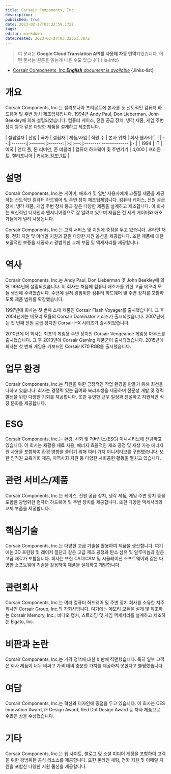 ```yaml
---
title: Corsair Components, Inc.
description: 
published: true
date: 2023-02-27T03:32:59.172Z
tags: 
editor: markdown
dateCreated: 2023-02-27T03:32:51.787Z
---
```


> 이 문서는 **Google Cloud Translation API를 사용해 자동 번역**되었습니다.
어떤 문서는 원문을 읽는게 나을 수도 있습니다.{.is-info}



- [Corsair Components, Inc.***English** document is available*](/en/Knowledge-base/Dictionary/Company/corsair-components-inc-)
{.links-list}


# 개요

Corsair Components, Inc.는 캘리포니아 프리몬트에 본사를 둔 선도적인 컴퓨터 하드웨어 및 주변 장치 제조업체입니다. 1994년 Andy Paul, Don Lieberman, John Beekley에 의해 설립되었습니다. 컴퓨터 케이스, 전원 공급 장치, 냉각 제품, 게임 주변 장치 등과 같은 다양한 제품을 설계하고 제조합니다.

| 설립일자 | 산업 | 국가 | 설립자 | 제품/사업 | 직원 수 | 본사 위치 | 회사 웹사이트 |
|:--:|:-------:|:-------:|:-------: |:-:|:---:|:-------- -------------:|:-:|
| 1994 | IT | 미국 | 앤디 폴, 돈 리버만, 존 비클리 | 컴퓨터 하드웨어 및 주변기기 | 4,000 | 프리몬트, 캘리포니아 | [커세어 컴포넌트](https://www.corsair.com/) |

# 설명

Corsair Components, Inc.는 게이머, 애호가 및 일반 사용자에게 고품질 제품을 제공하는 선도적인 컴퓨터 하드웨어 및 주변 장치 제조업체입니다. 컴퓨터 케이스, 전원 공급 장치, 냉각 제품, 게임 주변 장치 등과 같은 다양한 제품을 설계하고 제조합니다. 이 회사는 혁신적인 디자인과 엔지니어링으로 잘 알려져 있으며 제품은 전 세계 게이머와 애호가들에게 널리 사용됩니다.

Corsair Components, Inc.는 고객 서비스 및 지원에 중점을 두고 있습니다. 온라인 채팅, 전화 지원 및 이메일 지원과 같은 다양한 지원 옵션을 제공합니다. 또한 제품에 대한 포괄적인 보증을 제공하고 광범위한 교체 부품 및 액세서리를 제공합니다.

# 역사

Corsair Components, Inc.는 Andy Paul, Don Lieberman 및 John Beekley에 의해 1994년에 설립되었습니다. 이 회사는 처음에 컴퓨터 애호가를 위한 고급 메모리 모듈 생산에 주력했습니다. 수년에 걸쳐 광범위한 컴퓨터 하드웨어 및 주변 장치를 포함하도록 제품 범위를 확장했습니다.

1997년에 회사는 첫 번째 소매 제품인 Corsair Flash Voyager를 출시했습니다. 그 후 2004년에는 메모리 모듈의 Corsair Dominator 시리즈가 출시되었습니다. 2007년에는 첫 번째 전원 공급 장치인 Corsair HX 시리즈가 출시되었습니다.

2010년에 이 회사는 최초의 게임용 주변 장치인 Corsair Vengeance 게임용 마우스를 출시했습니다. 그 후 2013년에 Corsair Gaming 제품군이 출시되었습니다. 2015년에 회사는 첫 번째 게임용 키보드인 Corsair K70 RGB를 출시했습니다.

# 업무 환경

Corsair Components, Inc.는 직원을 위한 긍정적인 작업 환경을 만들기 위해 최선을 다하고 있습니다. 회사는 경쟁력 있는 급여와 복리후생을 제공하며 전문성 개발 및 경력 발전을 위한 다양한 기회를 제공합니다. 또한 유연한 근무 일정과 친절하고 지원적인 직장 문화를 제공합니다.

# ESG

Corsair Components, Inc.는 환경, 사회 및 거버넌스(ESG) 이니셔티브에 전념하고 있습니다. 이 회사는 재활용 재료 사용, 에너지 효율적인 제조 공정 및 재생 가능 에너지원 사용을 포함하여 환경 영향을 줄이기 위해 여러 가지 이니셔티브를 구현했습니다. 또한 임직원 교육기회 제공, 지역사회 지원 등 다양한 사회공헌 활동을 펼치고 있습니다.

# 관련 서비스/제품

Corsair Components, Inc.는 케이스, 전원 공급 장치, 냉각 제품, 게임 주변 장치 등을 포함한 광범위한 컴퓨터 하드웨어 및 주변 장치를 제공합니다. 또한 다양한 액세서리와 교체 부품을 제공합니다.

# 핵심기술

Corsair Components, Inc.는 다양한 고급 기술을 활용하여 제품을 생산합니다. 여기에는 3D 프린팅 및 레이저 절단과 같은 고급 제조 공정과 탄소 섬유 및 알루미늄과 같은 고급 재료가 포함됩니다. 회사는 또한 CAD/CAM 및 시뮬레이션 소프트웨어와 같은 다양한 소프트웨어 기술을 활용하여 제품을 설계하고 개발합니다.

# 관련회사

Corsair Components, Inc.는 여러 컴퓨터 하드웨어 및 주변 장치 회사를 소유한 지주 회사인 Corsair Group, Inc.의 자회사입니다. 여기에는 메모리 모듈을 설계 및 제조하는 Corsair Memory, Inc.; 비디오 캡처, 스트리밍 및 게임 액세서리를 설계하고 제조하는 Elgato, Inc.

# 비판과 논란

Corsair Components, Inc.는 가격 정책에 대한 비판에 직면했습니다. 특히 일부 고객은 회사 제품이 너무 비싸고 가격 대비 충분한 가치를 제공하지 못한다고 불평했습니다.

# 여담

Corsair Components, Inc.는 혁신과 디자인에 중점을 두고 있습니다. 이 회사는 CES Innovation Award, iF Design Award, Red Dot Design Award 등 자사 제품으로 수많은 상을 수상했습니다.

# 기타

Corsair Components, Inc.는 웹 사이트, 블로그 및 소셜 미디어 계정을 포함하여 고객을 위한 광범위한 공식 리소스를 제공합니다. 또한 온라인 채팅, 전화 지원 및 이메일 지원을 포함한 다양한 지원 옵션을 제공합니다.